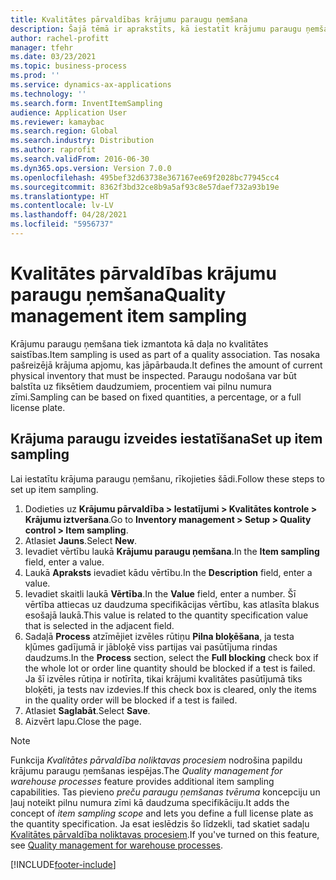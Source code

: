 ```yaml
---
title: Kvalitātes pārvaldības krājumu paraugu ņemšana
description: Šajā tēmā ir aprakstīts, kā iestatīt krājumu paraugu ņemšanu.
author: rachel-profitt
manager: tfehr
ms.date: 03/23/2021
ms.topic: business-process
ms.prod: ''
ms.service: dynamics-ax-applications
ms.technology: ''
ms.search.form: InventItemSampling
audience: Application User
ms.reviewer: kamaybac
ms.search.region: Global
ms.search.industry: Distribution
ms.author: raprofit
ms.search.validFrom: 2016-06-30
ms.dyn365.ops.version: Version 7.0.0
ms.openlocfilehash: 495bef32d63738e367167ee69f2028bc77945cc4
ms.sourcegitcommit: 8362f3bd32ce8b9a5af93c8e57daef732a93b19e
ms.translationtype: HT
ms.contentlocale: lv-LV
ms.lasthandoff: 04/28/2021
ms.locfileid: "5956737"
---
```

# <a name="quality-management-item-sampling"></a><span data-ttu-id="f7680-103">Kvalitātes pārvaldības krājumu paraugu ņemšana</span><span class="sxs-lookup"><span data-stu-id="f7680-103">Quality management item sampling</span></span>

<span data-ttu-id="f7680-104">Krājumu paraugu ņemšana tiek izmantota kā daļa no kvalitātes saistības.</span><span class="sxs-lookup"><span data-stu-id="f7680-104">Item sampling is used as part of a quality association.</span></span> <span data-ttu-id="f7680-105">Tas nosaka pašreizējā krājuma apjomu, kas jāpārbauda.</span><span class="sxs-lookup"><span data-stu-id="f7680-105">It defines the amount of current physical inventory that must be inspected.</span></span> <span data-ttu-id="f7680-106">Paraugu nodošana var būt balstīta uz fiksētiem daudzumiem, procentiem vai pilnu numura zīmi.</span><span class="sxs-lookup"><span data-stu-id="f7680-106">Sampling can be based on fixed quantities, a percentage, or a full license plate.</span></span>

## <a name="set-up-item-sampling"></a><span data-ttu-id="f7680-107">Krājuma paraugu izveides iestatīšana</span><span class="sxs-lookup"><span data-stu-id="f7680-107">Set up item sampling</span></span>

<span data-ttu-id="f7680-108">Lai iestatītu krājuma paraugu ņemšanu, rīkojieties šādi.</span><span class="sxs-lookup"><span data-stu-id="f7680-108">Follow these steps to set up item sampling.</span></span>

1. <span data-ttu-id="f7680-109">Dodieties uz **Krājumu pārvaldība \> Iestatījumi \> Kvalitātes kontrole \> Krājumu iztveršana**.</span><span class="sxs-lookup"><span data-stu-id="f7680-109">Go to **Inventory management \> Setup \> Quality control \> Item sampling**.</span></span>
1. <span data-ttu-id="f7680-110">Atlasiet **Jauns**.</span><span class="sxs-lookup"><span data-stu-id="f7680-110">Select **New**.</span></span>
1. <span data-ttu-id="f7680-111">Ievadiet vērtību laukā **Krājumu paraugu ņemšana**.</span><span class="sxs-lookup"><span data-stu-id="f7680-111">In the **Item sampling** field, enter a value.</span></span>
1. <span data-ttu-id="f7680-112">Laukā **Apraksts** ievadiet kādu vērtību.</span><span class="sxs-lookup"><span data-stu-id="f7680-112">In the **Description** field, enter a value.</span></span>
1. <span data-ttu-id="f7680-113">Ievadiet skaitli laukā **Vērtība**.</span><span class="sxs-lookup"><span data-stu-id="f7680-113">In the **Value** field, enter a number.</span></span> <span data-ttu-id="f7680-114">Šī vērtība attiecas uz daudzuma specifikācijas vērtību, kas atlasīta blakus esošajā laukā.</span><span class="sxs-lookup"><span data-stu-id="f7680-114">This value is related to the quantity specification value that is selected in the adjacent field.</span></span>
1. <span data-ttu-id="f7680-115">Sadaļā **Process** atzīmējiet izvēles rūtiņu **Pilna bloķēšana**, ja testa kļūmes gadījumā ir jābloķē viss partijas vai pasūtījuma rindas daudzums.</span><span class="sxs-lookup"><span data-stu-id="f7680-115">In the **Process** section, select the **Full blocking** check box if the whole lot or order line quantity should be blocked if a test is failed.</span></span> <span data-ttu-id="f7680-116">Ja šī izvēles rūtiņa ir notīrīta, tikai krājumi kvalitātes pasūtījumā tiks bloķēti, ja tests nav izdevies.</span><span class="sxs-lookup"><span data-stu-id="f7680-116">If this check box is cleared, only the items in the quality order will be blocked if a test is failed.</span></span>
1. <span data-ttu-id="f7680-117">Atlasiet **Saglabāt**.</span><span class="sxs-lookup"><span data-stu-id="f7680-117">Select **Save**.</span></span>
1. <span data-ttu-id="f7680-118">Aizvērt lapu.</span><span class="sxs-lookup"><span data-stu-id="f7680-118">Close the page.</span></span>

> [!NOTE]
> <span data-ttu-id="f7680-119">Funkcija *Kvalitātes pārvaldība noliktavas procesiem* nodrošina papildu krājumu paraugu ņemšanas iespējas.</span><span class="sxs-lookup"><span data-stu-id="f7680-119">The *Quality management for warehouse processes* feature provides additional item sampling capabilities.</span></span> <span data-ttu-id="f7680-120">Tas pievieno *preču paraugu ņemšanas tvēruma* koncepciju un ļauj noteikt pilnu numura zīmi kā daudzuma specifikāciju.</span><span class="sxs-lookup"><span data-stu-id="f7680-120">It adds the concept of *item sampling scope* and lets you define a full license plate as the quantity specification.</span></span> <span data-ttu-id="f7680-121">Ja esat ieslēdzis šo līdzekli, tad skatiet sadaļu [Kvalitātes pārvaldība noliktavas procesiem](quality-management-for-warehouses-processes.md).</span><span class="sxs-lookup"><span data-stu-id="f7680-121">If you've turned on this feature, see [Quality management for warehouse processes](quality-management-for-warehouses-processes.md).</span></span>

[!INCLUDE[footer-include](../../includes/footer-banner.md)]
